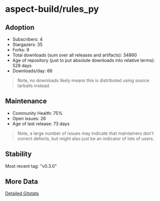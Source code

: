 # aspect-build/rules_py

## Adoption

- Subscribers: 4
- Stargazers: 35
- Forks: 9
- Total downloads (sum over all releases and artifacts): 34860
- Age of repository (just to put absolute downloads into relative terms): 528 days
- Downloads/day: 66

> Note, no downloads likely means this is distributed using source tarballs instead.

## Maintenance

- Community Health: 75%
- Open issues: 26
- Age of last release: 73 days

> Note, a large number of issues may indicate that maintainers don't correct defects, but might also
> just be an indicator of lots of users.

## Stability

Most recent tag: "v0.3.0"

## More Data

[Detailed Gitstats](/bazel-catalog/gitstats/aspect-build/rules_py)


